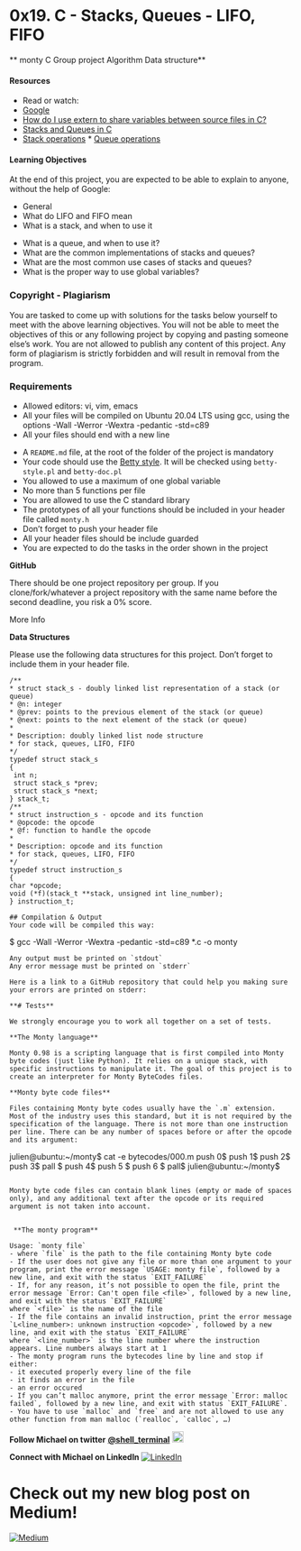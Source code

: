 # 0x19. C - Stacks, Queues - LIFO, FIFO
** monty C Group project Algorithm Data structure**

#### Resources
* Read or watch:
* [Google](https://www.google.com)
* [How do I use extern to share variables between source files in C?](https://www.geeksforgeeks.org/use-extern-share-variables-between-source-files-c/)
* [Stacks and Queues in C](https://en.wikibooks.org/wiki/C_Programming/Stacks_and_Queues)
* [Stack operations](https://en.wikipedia.org/wiki/Stack_(abstract_data_type))
		    * [Queue operations](https://en.wikipedia.org/wiki/Queue_(abstract_data_type))

#### Learning Objectives
At the end of this project, you are expected to be able to explain to anyone, without the help of Google:

* General
* What do LIFO and FIFO mean
* What is a stack, and when to use it
- What is a queue, and when to use it?
- What are the common implementations of stacks and queues?
- What are the most common use cases of stacks and queues?
- What is the proper way to use global variables?

### **Copyright - Plagiarism**

You are tasked to come up with solutions for the tasks below yourself to meet with the above learning objectives. You will not be able to meet the objectives of this or any following project by copying and pasting someone else’s work. You are not allowed to publish any content of this project. Any form of plagiarism is strictly forbidden and will result in removal from the program.

### **Requirements**

- Allowed editors: vi, vim, emacs
- All your files will be compiled on Ubuntu 20.04 LTS using gcc, using the options -Wall -Werror -Wextra -pedantic -std=c89
- All your files should end with a new line
* A `README.md` file, at the root of the folder of the project is mandatory
* Your code should use the [Betty style](https://github.com/holbertonschool/Betty/wiki). It will be checked using `betty-style.pl` and `betty-doc.pl`
* You allowed to use a maximum of one global variable
* No more than 5 functions per file
* You are allowed to use the C standard library
* The prototypes of all your functions should be included in your header file called `monty.h`
* Don’t forget to push your header file
* All your header files should be include guarded
* You are expected to do the tasks in the order shown in the project

**GitHub**

There should be one project repository per group. If you clone/fork/whatever a project repository with the same name before the second deadline, you risk a 0% score.

More Info

**Data Structures**

Please use the following data structures for this project. Don’t forget to include them in your header file.

```
/**
* struct stack_s - doubly linked list representation of a stack (or queue)
* @n: integer
* @prev: points to the previous element of the stack (or queue)
* @next: points to the next element of the stack (or queue)
*
* Description: doubly linked list node structure
* for stack, queues, LIFO, FIFO
*/
typedef struct stack_s
{
 int n;
 struct stack_s *prev;
 struct stack_s *next;
} stack_t;
/**
* struct instruction_s - opcode and its function
* @opcode: the opcode
* @f: function to handle the opcode
*
* Description: opcode and its function
* for stack, queues, LIFO, FIFO
*/
typedef struct instruction_s
{
char *opcode;
void (*f)(stack_t **stack, unsigned int line_number);
} instruction_t;

## Compilation & Output
Your code will be compiled this way:
```
$ gcc -Wall -Werror -Wextra -pedantic -std=c89 *.c -o monty
```
Any output must be printed on `stdout`
Any error message must be printed on `stderr`

Here is a link to a GitHub repository that could help you making sure your errors are printed on stderr:

**# Tests**

We strongly encourage you to work all together on a set of tests.

**The Monty language**

Monty 0.98 is a scripting language that is first compiled into Monty byte codes (just like Python). It relies on a unique stack, with specific instructions to manipulate it. The goal of this project is to create an interpreter for Monty ByteCodes files.

**Monty byte code files**

Files containing Monty byte codes usually have the `.m` extension. Most of the industry uses this standard, but it is not required by the specification of the language. There is not more than one instruction per line. There can be any number of spaces before or after the opcode and its argument:

```
julien@ubuntu:~/monty$ cat -e bytecodes/000.m
push 0$
push 1$
push 2$
push 3$
pall    $
push 4$
push 5    $
push    6        $
pall$
julien@ubuntu:~/monty$
```

Monty byte code files can contain blank lines (empty or made of spaces only), and any additional text after the opcode or its required argument is not taken into account.


 **The monty program**

Usage: `monty file`
- where `file` is the path to the file containing Monty byte code
- If the user does not give any file or more than one argument to your program, print the error message `USAGE: monty file`, followed by a new line, and exit with the status `EXIT_FAILURE`
- If, for any reason, it’s not possible to open the file, print the error message `Error: Can't open file <file>`, followed by a new line, and exit with the status `EXIT_FAILURE`
where `<file>` is the name of the file
- If the file contains an invalid instruction, print the error message `L<line_number>: unknown instruction <opcode>`, followed by a new line, and exit with the status `EXIT_FAILURE`
where `<line_number>` is the line number where the instruction appears. Line numbers always start at 1
- The monty program runs the bytecodes line by line and stop if either:
- it executed properly every line of the file
- it finds an error in the file
- an error occured
- If you can’t malloc anymore, print the error message `Error: malloc failed`, followed by a new line, and exit with status `EXIT_FAILURE`.
- You have to use `malloc` and `free` and are not allowed to use any other function from man malloc (`realloc`, `calloc`, …)

```

**Follow Michael on twitter**
**[@shell_terminal](https://twitter.com/shell_terminal)** <img src="https://unpkg.com/simple-icons@v3.0.1/icons/twitter.svg" width="20" height="20" />

**Connect with Michael on LinkedIn**
[![LinkedIn](https://img.shields.io/badge/-LinkedIn-black.svg?style=flat-square&logo=linkedin&colorB=555)](https://www.linkedin.com/in/metromaniageek/)

# Check out my new blog post on Medium!

[![Medium](https://cdn.icon-icons.com/icons2/2075/PNG/512/medium_icon_icon-icons.com_20457.png)]([![Medium](https://cdn.icon-icons.com/icons2/2075/PNG/512/medium_icon_icon-icons.com_20457.png)](https://medium.com/@example/blog-post-title))